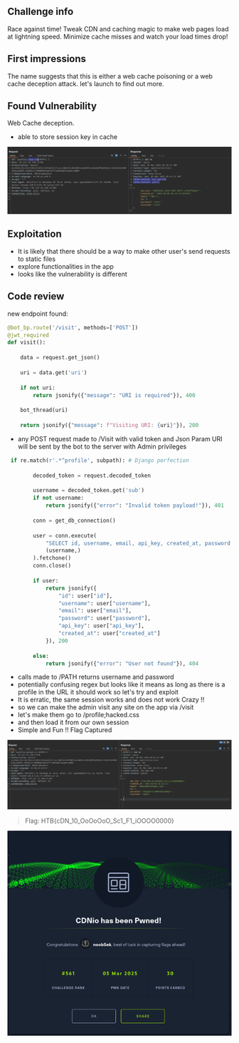 ## Challenge info
Race against time! Tweak CDN and caching magic to make web pages load at lightning speed. Minimize cache misses and watch your load times drop!


## First impressions 
The name suggests that this is either a web cache poisoning or a web cache deception attack. let's launch to find out more.

## Found Vulnerability
Web Cache deception.
- able to store session key in cache

![persistent_session](persistent_session.png)

## Exploitation

- It is likely that there should be a way to make other user's send requests to static files
- explore functionalities in the app
- looks like the vulnerability is different

## Code review

new endpoint found:

```python
@bot_bp.route('/visit', methods=['POST'])
@jwt_required
def visit():

    data = request.get_json()

    uri = data.get('uri')
    
    if not uri:
        return jsonify({"message": "URI is required"}), 400

    bot_thread(uri)

    return jsonify({"message": f"Visiting URI: {uri}"}), 200
```

- any POST request made to /Visit with valid token and Json Param URI will be sent by the bot to the server with Admin privileges

```Python
 if re.match(r'.*^profile', subpath): # Django perfection

        decoded_token = request.decoded_token

        username = decoded_token.get('sub')
        if not username:
            return jsonify({"error": "Invalid token payload!"}), 401

        conn = get_db_connection()

        user = conn.execute(
            "SELECT id, username, email, api_key, created_at, password FROM users WHERE username = ?",
            (username,)
        ).fetchone()
        conn.close()
        
        if user:
            return jsonify({
                "id": user["id"],
                "username": user["username"],
                "email": user["email"],
                "password": user["password"],
                "api_key": user["api_key"],
                "created_at": user["created_at"]
            }), 200

        else:
            return jsonify({"error": "User not found"}), 404
```

- calls made to /PATH returns username and password
- potentially confusing regex but looks like it means as long as there is a profile in the URL it should work so let's try and exploit
- It is erratic, the same session works and does not work Crazy !!
- so we can make the admin visit any site on the app via /visit
- let's make them go to /profile;hacked.css
- and then load it from our own session
- Simple and Fun !! Flag Captured

![Flag](Flag.png)


> Flag: HTB{cDN_10_OoOoOoO_Sc1_F1_iOOOO0000}

![Solved](Solved.png)